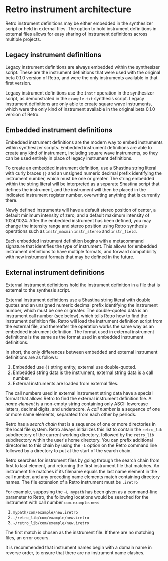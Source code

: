 # Retro instrument architecture

Retro instrument definitions may be either embedded in the synthesizer script or held in external files.  The option to hold instrument definitions in external files allows for easy sharing of instrument definitions across multiple projects.

## Legacy instrument definitions

Legacy instrument definitions are always embedded within the synthesizer script.  These are the instrument definitions that were used with the original beta 0.1.0 version of Retro, and were the only instruments available in that first version.

Legacy instrument definitions use the `instr` operation in the synthesizer script, as demonstrated in the `example.txt` synthesis script.  Legacy instrument definitions are only able to create square wave instruments, which were the only kind of instrument available in the original beta 0.1.0 version of Retro.

## Embedded instrument definitions

Embedded instrument definitions are the modern way to embed instruments within synthesizer scripts.  Embedded instrument definitions are able to create any kind of instrument, including square wave instruments, so they can be used entirely in place of legacy instrument definitions.

To create an embedded instrument definition, use a Shastina string literal with curly braces `{}` and an unsigned numeric decimal prefix identifying the instrument number, which must be one or greater.  The string embedded within the string literal will be interpreted as a separate Shastina script that defines the instrument, and the instrument will then be placed in the indicated instrument register number, overwriting anything that is currently there.

Newly defined instruments will have a default stereo position of center, a default minimum intensity of zero, and a default maximum intensity of 1024/1024.  After the embedded instrument has been defined, you may change the intensity range and stereo position using Retro synthesis operations such as `instr_maxmin` `instr_stereo` and `instr_field`.

Each embedded instrument definition begins with a metacommand signature that identifies the type of instrument.  This allows for embedded instrument definitions to have multiple formats, and forward compatibility with new instrument formats that may be defined in the future.

## External instrument definitions

External instrument definitions hold the instrument definition in a file that is external to the synthesis script.

External instrument definitions use a Shastina string literal with double quotes and an unsigned numeric decimal prefix identifying the instrument number, which must be one or greater.  The double-quoted data is an instrument call number (see below), which tells Retro how to find the instrument definition file.  Retro will load the instrument definition script from the external file, and thereafter the operation works the same way as an embedded instrument definition.  The format used in external instrument definitions is the same as the format used in embedded instrument definitions.

In short, the only differences between embedded and external instrument definitions are as follows:

1. Embedded use `{}` string entity, external use double-quoted.
2. Embedded string data is the instrument, external string data is a call number.
3. External instruments are loaded from external files.

The call numbers used in external instrument string data have a special format that allows Retro to find the external instrument definition file.  A _name element_ is a non-empty string containing only ASCII lowercase letters, decimal digits, and underscore.  A _call number_ is a sequence of one or more name elements, separated from each other by periods.

Retro has a _search chain_ that is a sequence of one or more directories in the local file system.  Retro always initializes this list to contain the `retro_lib` subdirectory of the current working directory, followed by the `retro_lib` subdirectory within the user's home directory.  You can prefix additional directories to this chain by using the `-L` option on the Retro command line followed by a directory to put at the start of the search chain.

Retro searches for instrument files by going through the search chain from first to last element, and returning the first instrument file that matches.  An instrument file matches if its filename equals the last name element in the call number, and any preceding name elements match containing directory names.  The file extension of a Retro instrument must be `.iretro`

For example, supposing the `-L mypath` has been given as a command-line parameter to Retro, the following locations would be searched for the instrument with call number `com.example.new`:

1. `mypath/com/example/new.iretro`
2. `./retro_lib/com/example/new.iretro`
3. `~/retro_lib/com/example/new.iretro`

The first match is chosen as the instrument file.  If there are no matching files, an error occurs.

It is recommended that instrument names begin with a domain name in reverse order, to ensure that there are no instrument name clashes.
